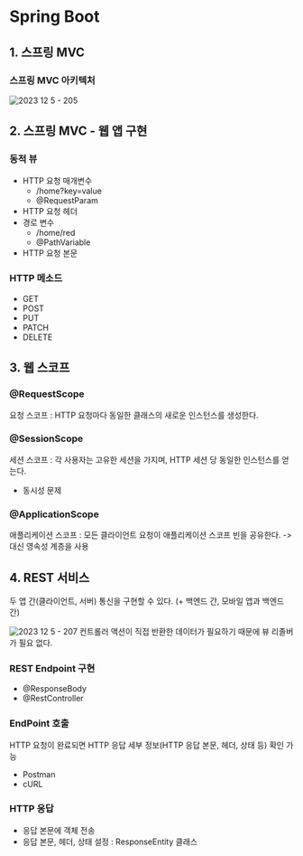 # Spring Boot

## 1. 스프링 MVC
### 스프링 MVC 아키텍처
![2023  12  5  - 205](https://github.com/user-attachments/assets/5da48028-60b4-488c-905c-b94378546a6a)


## 2. 스프링 MVC - 웹 앱 구현
### 동적 뷰
- HTTP 요청 매개변수 <br>
  - /home?key=value
  - @RequestParam
- HTTP 요청 헤더
- 경로 변수
  - /home/red
  - @PathVariable
- HTTP 요청 본문

### HTTP 메소드
- GET
- POST
- PUT
- PATCH
- DELETE


## 3. 웹 스코프
### @RequestScope
요청 스코프 : HTTP 요청마다 동일한 클래스의 새로운 인스턴스를 생성한다.

### @SessionScope
세션 스코프 : 각 사용자는 고유한 세션을 가지며, HTTP 세션 당 동일한 인스턴스를 얻는다.
- 동시성 문제

### @ApplicationScope
애플리케이션 스코프 : 모든 클라이언트 요청이 애플리케이션 스코프 빈을 공유한다.
-> 대신 영속성 계층을 사용

## 4. REST 서비스
두 앱 간(클라이언트, 서버) 통신을 구현할 수 있다. (+ 백엔드 간, 모바일 앱과 백엔드 간)

![2023  12  5  - 207](https://github.com/user-attachments/assets/b34e1809-d4d1-4506-9591-2783777bcdb8)
컨트롤러 액션이 직접 반환한 데이터가 필요하기 때문에 뷰 리졸버가 필요 없다.

### REST Endpoint 구현
- @ResponseBody
- @RestController

### EndPoint 호출
HTTP 요청이 완료되면 HTTP 응답 세부 정보(HTTP 응답 본문, 헤더, 상태 등) 확인 가능
- Postman
- cURL

### HTTP 응답
- 응답 본문에 객체 전송
- 응답 본문, 헤더, 상태 설정 : ResponseEntity 클래스
